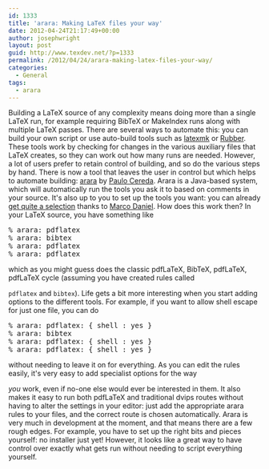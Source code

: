 ```yaml
---
id: 1333
title: 'arara: Making LaTeX files your way'
date: 2012-04-24T21:17:49+00:00
author: josephwright
layout: post
guid: http://www.texdev.net/?p=1333
permalink: /2012/04/24/arara-making-latex-files-your-way/
categories:
  - General
tags:
  - arara
---
```

<p>Building a LaTeX source of any complexity means doing more than a single LaTeX run, for example requiring BibTeX or MakeIndex runs along with multiple LaTeX passes. There are several ways to automate this: you can build your own script or use auto-build tools such as <a href="http://www.phys.psu.edu/~collins/software/latexmk-jcc/">latexmk</a> or <a href="https://launchpad.net/rubber">Rubber</a>. These tools work by checking for changes in the various auxiliary files that LaTeX creates, so they can work out how many runs are needed. However, a lot of users prefer to retain control of building, and so do the various steps by hand. There is now a tool that leaves the user in control but which helps to automate building: <a href="https://github.com/cereda/arara">arara</a> by <a href="http://tex.stackexchange.com/users/3094/paulo-cereda">Paulo Cereda</a>. Arara is a Java-based system, which will automatically run the tools you ask it to based on comments in your source. It's also up to you to set up the tools you want: you can already <a href="https://github.com/marcodaniel/arara/tree/master/rules/plain">get quite a selection</a> thanks to <a href="http://tex.stackexchange.com/users/5239/marco-daniel">Marco Daniel</a>. How does this work then? In your LaTeX source, you have something like</p>

<pre>% arara: pdflatex
% arara: bibtex
% arara: pdflatex
% arara: pdflatex</pre>

<p>which as you might guess does the classic pdfLaTeX, BibTeX, pdfLaTeX, pdfLaTeX cycle (assuming you have created rules called</p>

<p><code>pdflatex</code> and <code>bibtex</code>). Life gets a bit more interesting when you start adding options to the different tools. For example, if you want to allow shell escape for just one file, you can do</p>

<pre>% arara: pdflatex: { shell : yes }
% arara: bibtex
% arara: pdflatex: { shell : yes }
% arara: pdflatex: { shell : yes }</pre>

<p>without needing to leave it on for everything. As you can edit the rules easily, it's very easy to add specialist options for the way</p>

<p><em>you</em> work, even if no-one else would ever be interested in them. It also makes it easy to run both pdfLaTeX and traditional dvips routes without having to alter the settings in your editor: just add the appropriate arara rules to your files, and the correct route is chosen automatically. Arara is very much in development at the moment, and that means there are a few rough edges. For example, you have to set up the right bits and pieces yourself: no installer just yet! However, it looks like a great way to have control over exactly what gets run without needing to script everything yourself.</p>
